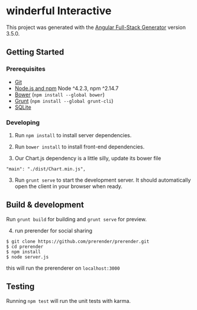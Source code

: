 # winderful Interactive

This project was generated with the [Angular Full-Stack Generator](https://github.com/DaftMonk/generator-angular-fullstack) version 3.5.0.

## Getting Started

### Prerequisites

- [Git](https://git-scm.com/)
- [Node.js and npm](nodejs.org) Node ^4.2.3, npm ^2.14.7
- [Bower](bower.io) (`npm install --global bower`)
- [Grunt](http://gruntjs.com/) (`npm install --global grunt-cli`)
- [SQLite](https://www.sqlite.org/quickstart.html)

### Developing

1. Run `npm install` to install server dependencies.

2. Run `bower install` to install front-end dependencies.

3. Our Chart.js dependency is a little silly, update its bower file

```
"main": "./dist/Chart.min.js",
```

3. Run `grunt serve` to start the development server. It should automatically open the client in your browser when ready.

## Build & development

Run `grunt build` for building and `grunt serve` for preview.

4. run prerender for social sharing
```
$ git clone https://github.com/prerender/prerender.git
$ cd prerender
$ npm install
$ node server.js
```

this will run the prerenderer on `localhost:3000`

## Testing

Running `npm test` will run the unit tests with karma.
